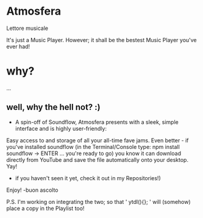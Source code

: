# Atmosfera
Lettore musicale

It's just a Music Player. However; it shall be the bestest Music Player you've ever had!

# why? 
...
## well, why the hell not? :)

- A spin-off of Soundflow, Atmosfera presents with a sleek, simple interface and is highly user-friendly:

Easy access to and storage of all your all-time fave jams. Even better - 
if you've installed soundflow (in the Terminal/Console type: npm install soundflow -> ENTER ... you're ready to go) you know it can download directly from YouTube and save the file automatically onto your desktop. Yay!

- if you haven't seen it yet, check it out in my Repositories!)

Enjoy! 
-buon ascolto 



P.S. I'm working on integrating the two; so that ' ytdl(){}; ' will (somehow) place a copy in the Playlist too!
